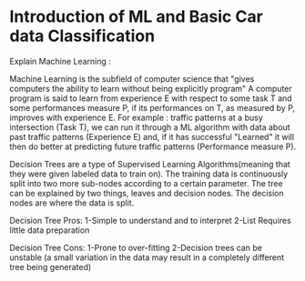 # Introduction of ML and Basic Car data Classification 

Explain Machine Learning :

Machine Learning is the subfield of computer science that "gives computers the ability to learn without being explicitly program" A computer program is said to learn from experience E with respect to some task T and some performances measure P, if its performances on T, as measured by P, improves with experience E. For example : traffic patterns at a busy intersection (Task T), we can run it through a ML algorithm with data about past traffic patterns (Experience E) and, if it has successful "Learned" it will then do better at predicting future traffic patterns (Performance measure P). 

Decision Trees are a type of Supervised Learning Algorithms(meaning that they were given labeled data to train on). The training data is continuously split into two more sub-nodes according to a certain parameter. The tree can be explained by two things, leaves and decision nodes. The decision nodes are where the data is split.

Decision Tree Pros:
1-Simple to understand and to interpret
2-List Requires little data preparation

Decision Tree Cons:
1-Prone to over-fitting
2-Decision trees can be unstable (a small variation in the data may result in a completely different tree being generated)



